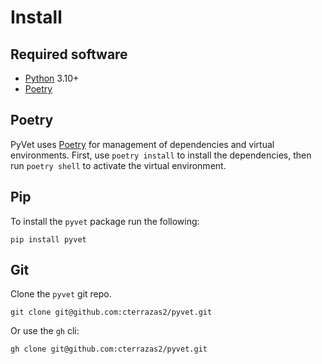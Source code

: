 # Install

## Required software

* [Python](https://www.python.org/downloads/) 3.10+
* [Poetry](https://poetry.eustace.io/docs/#installation)

## Poetry

PyVet uses [Poetry](https://python-poetry.org) for management of dependencies and virtual environments. First, use `poetry install` to install the dependencies, then run `poetry shell` to activate the virtual environment.

## Pip

To install the `pyvet` package run the following:

```console
pip install pyvet
```

## Git

Clone the `pyvet` git repo.

```console
git clone git@github.com:cterrazas2/pyvet.git
```

Or use the `gh` cli:

```console
gh clone git@github.com:cterrazas2/pyvet.git
```
